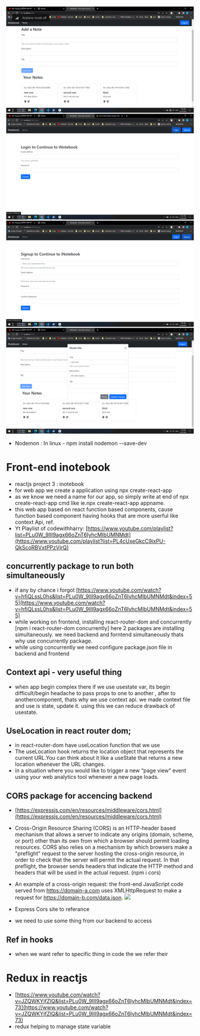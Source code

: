 ![Homepage](/src/images/Inotebook/Notes.png)<br/>
![Login](/src/images/Inotebook/Login.png)<br/>
![Sign](/src/images/Inotebook//sign.png)<br/>
![Update](/src/images/Inotebook/Update%20Notes.png)<br/>


- Nodemon : In linux - npm install nodemon --save-dev

# Front-end inotebook
- reactjs project 3 : inotebook
- for web app we create a application using npx create-react-app 
- as we know we need a name for our app, so simply write at end of npx create-react-app cmd like ie.npx create-react-app appname.
- this web app based on react function based components, cause function based component having hooks that are more userful like context Api, ref. 
- Yt Playlist of codewithharry: [https://www.youtube.com/playlist?list=PLu0W_9lII9agx66oZnT6IyhcMIbUMNMdt](https://www.youtube.com/playlist?list=PL4cUxeGkcC9ixPU-QkScoRBVxtPPzVjrQ)

## concurrently package to run both simultaneously
- if any by chance i forgot [https://www.youtube.com/watch?v=hfjQLssL0hs&list=PLu0W_9lII9agx66oZnT6IyhcMIbUMNMdt&index=55](https://www.youtube.com/watch?v=hfjQLssL0hs&list=PLu0W_9lII9agx66oZnT6IyhcMIbUMNMdt&index=55)
- while working on frontend, installing react-router-dom and concurrently [npm i react-router-dom concurrently] here 2 packages are installing simultaneously. we need backend and forntend simultaneously thats why use concurrently package.
- while using concurrently we need configure package.json file in backend and frontend

## Context api - very useful thing
- when app begin complex there if we use usestate var, its begin difficult/begin headache to pass props to one to another , after to anothercomponent, thats why we use context api. we made context file and use is state, update it. using this we can reduce drawback of usestate.

## UseLocation in react router dom;
- in react-router-dom have useLocation function that we use
- The useLocation hook returns the location object that represents the current URL.You can think about it like a useState that returns a new location whenever the URL changes.
- in a situation where you would like to trigger a new “page view” event using your web analytics tool whenever a new page loads.

## CORS package for accencing backend
- [https://expressjs.com/en/resources/middleware/cors.html](https://expressjs.com/en/resources/middleware/cors.html)
- Cross-Origin Resource Sharing (CORS) is an HTTP-header based mechanism that allows a server to indicate any origins (domain, scheme, or port) other than its own from which a browser should permit loading resources. CORS also relies on a mechanism by which browsers make a "preflight" request to the server hosting the cross-origin resource, in order to check that the server will permit the actual request. In that preflight, the browser sends headers that indicate the HTTP method and headers that will be used in the actual request. (npm i cors)
- An example of a cross-origin request: the front-end JavaScript code served from https://domain-a.com uses XMLHttpRequest to make a request for https://domain-b.com/data.json.
![](https://developer.mozilla.org/en-US/docs/Web/HTTP/CORS/cors_principle.png)

- Express Cors site to referance
- we need to use some thing from our backend to access

## Ref in hooks
- when we want refer to specific thing in code the we refer their

# Redux in reactjs
- [https://www.youtube.com/watch?v=JZQWKYjfZlQ&list=PLu0W_9lII9agx66oZnT6IyhcMIbUMNMdt&index=73](https://www.youtube.com/watch?v=JZQWKYjfZlQ&list=PLu0W_9lII9agx66oZnT6IyhcMIbUMNMdt&index=73)
- redux helping to manage state variable 
